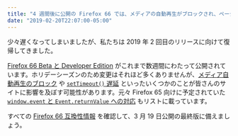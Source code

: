 ```yaml
---
title: "4 週間後に公開の Firefox 66 では、メディアの自動再生がブロックされ、ページ読み込み中にタイマーが先送りされます"
date: "2019-02-20T22:07:00-05:00"
---
```

少々遅くなってしまいましたが、私たちは 2019 年 2 回目のリリースに向けて復帰してきました。

[Firefox 66 Beta と Developer Edition](https://www.mozilla.org/firefox/channel/desktop/) がこれまで数週間にわたって公開されています。ホリデーシーズンのため変更はそれほど多くありませんが、[メディア自動再生のブロック](https://www.fxsitecompat.dev/ja/docs/2019/audible-media-s-autoplay-is-now-blocked-by-default/) や [`setTimeout()` 遅延](https://www.fxsitecompat.dev/ja/docs/2019/settimeout-and-setinterval-are-now-deferred-during-page-load/) といったいくつかのことが皆さんのサイトに影響を及ぼす可能性があります。元々 Firefox 65 向けに予定されていた [`window.event` と `Event.returnValue` への対応](https://www.fxsitecompat.dev/ja/docs/2018/support-for-window-event-and-event-returnvalue-has-been-added-again/) もリストに載っています。

すべての [Firefox 66 互換性情報](https://www.fxsitecompat.dev/ja/versions/66/) を確認して、3 月 19 日公開の最終版に備えましょう。
